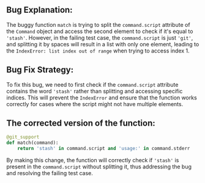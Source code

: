 ## Bug Explanation:

The buggy function `match` is trying to split the `command.script` attribute of the `Command` object and access the second element to check if it's equal to `'stash'`. However, in the failing test case, the `command.script` is just `'git'`, and splitting it by spaces will result in a list with only one element, leading to the `IndexError: list index out of range` when trying to access index 1.

## Bug Fix Strategy:

To fix this bug, we need to first check if the `command.script` attribute contains the word `'stash'` rather than splitting and accessing specific indices. This will prevent the `IndexError` and ensure that the function works correctly for cases where the script might not have multiple elements.

## The corrected version of the function:

```python
@git_support
def match(command):
    return 'stash' in command.script and 'usage:' in command.stderr
```

By making this change, the function will correctly check if `'stash'` is present in the `command.script` without splitting it, thus addressing the bug and resolving the failing test case.